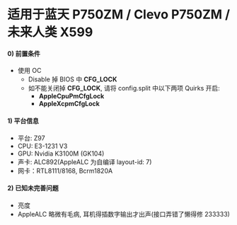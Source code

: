 # 适用于蓝天 P750ZM / Clevo P750ZM / 未来人类 X599

#### 0) 前置条件

* 使用 OC
   * Disable 掉 BIOS 中 **CFG_LOCK**
   * 如不能关闭掉 **CFG_LOCK**, 请将 config.split 中以下两项 Quirks 开启:
      * **AppleCpuPmCfgLock**
      * **AppleXcpmCfgLock**

#### 1) 平台信息

* 平台: Z97
* CPU:  E3-1231 V3
* GPU:  Nvidia K3100M (GK104)
* 声卡: ALC892(AppleALC 为自编译 layout-id: 7)
* 网卡：RTL8111/8168, Bcrm1820A

#### 2) 已知未完善问题

* 亮度
* AppleALC 略微有毛病, 耳机得插数字输出才出声(接口弄错了懒得修 233333)
